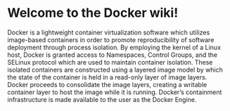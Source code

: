 # Welcome to the Docker wiki!

Docker is a lightweight container virtualization software which utilizes image-based containers in order to promote reproducibility of software deployment through process isolation. By employing the kernel of a Linux host, Docker is granted access to Namespaces, Control Groups, and the SELinux protocol which are used to maintain container isolation. These isolated containers are constructed using a layered image model by which the state of the container is held in a read-only layer of image layers. Docker proceeds to consolidate the image layers, creating a writable container layer to host the image while it is running. Docker’s containment infrastructure is made available to the user as the Docker Engine.
